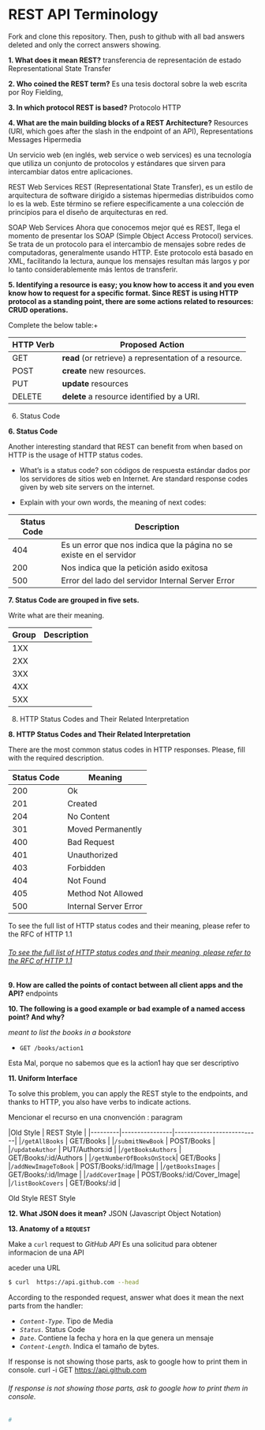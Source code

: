 # REST API Terminology 

Fork and clone this repository. Then, push to github with all bad answers deleted and only the correct answers showing.

**1. What does it mean REST?**
transferencia de representación de estado
Representational State Transfer

**2. Who coined the REST term?**
Es una tesis doctoral sobre la web escrita por Roy Fielding,


**3. In which protocol REST is based?**
Protocolo HTTP


**4. What are the main building blocks of a REST Architecture?**
Resources (URI, which goes after the slash in the endpoint of an API),
Representations
Messages
Hipermedia

Un servicio web (en inglés, web service o web services) es una tecnología que utiliza un conjunto de protocolos y estándares que sirven para intercambiar datos entre aplicaciones.

REST Web Services
REST (Representational State Transfer), es un estilo de arquitectura de software dirigido a sistemas hipermedias distribuidos como lo es la web. Este término se refiere específicamente a una colección de principios para el diseño de arquitecturas en red.

SOAP Web Services
Ahora que conocemos mejor qué es REST, llega el momento de presentar los SOAP (Simple Object Access Protocol) services. Se trata de un protocolo para el intercambio de mensajes sobre redes de computadoras, generalmente usando HTTP. Este protocolo está basado en XML, facilitando la lectura, aunque los mensajes resultan más largos y por lo tanto considerablemente más lentos de transferir.


**5. Identifying a resource is easy; you know how to access it and you even know how to request for a specific format. Since REST is using HTTP protocol as a standing point, there are some actions related to resources: CRUD operations.**

Complete the below table:+


|HTTP Verb|Proposed Action|
|---------|----------------------------------------------------------------------|
|GET      |**read** (or retrieve) a representation of a resource.                |
|POST     |**create** new resources.                                             |
|PUT      |**update** resources                                                  |
|DELETE   |**delete** a resource identified by a URI.                            |


6. Status Code

**6. Status Code**

Another interesting standard that REST can benefit from when based on HTTP is the usage of HTTP status codes.

+ What’s is a status code?
son códigos de respuesta estándar dados por los servidores de sitios web en Internet.
Are standard response codes given by web site servers on the internet.


+ Explain with your own words, the meaning of next codes:

|Status Code|Description                                                          |
|-----------|---------------------------------------------------------------------|
|404        | Es un error que nos indica que la página no se existe en el servidor|
|200        | Nos indica que la petición asido exitosa                            |
|500        | Error del lado del servidor Internal Server Error                   |


**7. Status Code are grouped in five sets.**

Write what are their meaning.

|Group|Description                                                                     |
|-----|--------------------------------------------------------------------------------|
|1XX| |(Informational): The request was received, continuing process                   |
|2XX| |(Successful): The request was successfully received, understood, and accepted   |
|3XX| |(Redirection): Further action needs to be taken in order to complete the request|
|4XX| |(Client Error): The request contains bad syntax or cannot be fulfilled          |
|5XX| |(Server Error): The server failed to fulfill an apparently valid request        |

8. HTTP Status Codes and Their Related Interpretation

**8. HTTP Status Codes and Their Related Interpretation**

There are the most common status codes in HTTP responses. Please, fill with the required description.

|Status Code| Meaning              |
|-----------|----------------------|
|200        | Ok                   | 
|201        | Created              |
|204        | No Content           |  			
|301        | Moved Permanently    |
|400        | Bad Request          |
|401        | Unauthorized         |
|403        | Forbidden            |
|404        | Not Found            |
|405        | Method Not Allowed   |
|500        | Internal Server Error| 



To see the full list of HTTP status codes and their meaning, please refer to the RFC of HTTP 1.1


 
###### [To see the full list of HTTP status codes and their meaning, please refer to the RFC of HTTP 1.1](http://tools.ietf.org/html/rfc7231#section-6)

**9. How are called the points of contact between all client apps and the API?**
endpoints


**10. The following is a good example or bad example of a named access point? And why?**

_meant to list the books in a bookstore_

+ `GET /books/action1`

Esta Mal, porque no sabemos que es la action1 hay que ser descriptivo 

**11. Uniform Interface**

To solve this problem, you can apply the REST style to the endpoints, and thanks to HTTP, you also have verbs to indicate actions.

Mencionar el recurso en una cnonvención
: paragram

|Old Style                 |       REST Style          |
|---------|----------------|---------------------------|
|`/getAllBooks`            | GET/Books                 |
|`/submitNewBook`          | POST/Books                |
|`/updateAuthor`           | PUT/Authors:id            |
|`/getBooksAuthors`        | GET/Books/:id/Authors     |
|`/getNumberOfBooksOnStock`| GET/Books                 |
|`/addNewImageToBook`      | POST/Books/:id/Image      |
|`/getBooksImages`         | GET/Books/:id/Image       |
|`/addCoverImage`          | POST/Books/:id/Cover_Image|
|`/listBookCovers`         | GET/Books/:id             |

Old Style	REST Style



**12. What JSON does it mean?**
JSON (Javascript Object Notation)

**13. Anatomy of a `REQUEST`**

Make a `curl` request to _GitHub API_
Es una solicitud para obtener informacion de una API 

aceder una URL  

```sh
$ curl  https://api.github.com --head
```

According to the responded request, answer what does it mean the next parts from the handler:

+ _`Content-Type`_. Tipo de Media
+ _`Status`_. Status Code
+ _`Date`_. Contiene la fecha y hora en la que genera un mensaje
+ _`Content-Length`_. Indica el tamaño de bytes.


If response is not showing those parts, ask to google how to print them in console.
curl -i GET https://api.github.com


###### If response is not showing those parts, ask to google how to print them in console.

```sh
# 
```
